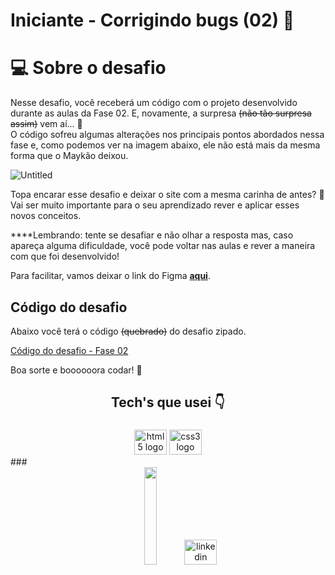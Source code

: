 # Iniciante - Corrigindo bugs (02) **👀**

# 💻 Sobre o desafio

Nesse desafio, você receberá um código com o projeto desenvolvido durante as aulas da Fase 02.
E, novamente, a surpresa ~~(não tão surpresa assim)~~ vem aí... **👀**  
O código sofreu algumas alterações nos principais pontos abordados nessa fase e, como podemos ver na imagem abaixo, ele não está mais da mesma forma que o Maykão deixou.

![Untitled](https://s3-us-west-2.amazonaws.com/secure.notion-static.com/b447a15f-34cc-4490-9188-8e640f02e3c4/Untitled.png)

Topa encarar esse desafio e deixar o site com a mesma carinha de antes? **💜**
Vai ser muito importante para o seu aprendizado rever e aplicar esses novos conceitos.

\*\*\*\*Lembrando: tente se desafiar e não olhar a resposta mas, caso apareça alguma dificuldade, você pode voltar nas aulas e rever a maneira com que foi desenvolvido!

Para facilitar, vamos deixar o link do Figma [**aqui**](https://www.figma.com/file/rkDOHGPwwFtBNqEdHSuQPd/Projeto-02---Explorer?node-id=0%3A1).

## Código do desafio

Abaixo você terá o código ~~(quebrado)~~ do desafio zipado.

[Código do desafio - Fase 02](https://s3-us-west-2.amazonaws.com/secure.notion-static.com/cae98c59-12ce-499d-9b19-9b2f64250e62/Untitled.zip)

Boa sorte e boooooora codar! **🚀**

<h2 align="center">Tech's que usei 👇</h2>

###

<div align="center">

  <img src="https://cdn.jsdelivr.net/gh/devicons/devicon/icons/html5/html5-original.svg" height="40" width="52" alt="html5 logo"  />
  <img src="https://cdn.jsdelivr.net/gh/devicons/devicon/icons/css3/css3-original.svg" height="40" width="52" alt="css3 logo"  />
 
</div>
###



<div align="center">
  <img style="width:20%;" src="https://avatars.githubusercontent.com/u/101990719?v=4"/>
 <a href="https://www.linkedin.com/in/renan-silva-307733224/" target="_blank">
    <img src="https://raw.githubusercontent.com/maurodesouza/profile-readme-generator/master/src/assets/icons/social/linkedin/default.svg" width="52" height="40" alt="linkedin logo"  />
  </a>
  </div>
